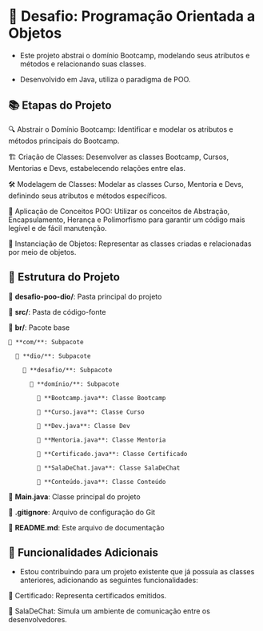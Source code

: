# 🚀 Desafio: Programação Orientada a Objetos

* Este projeto abstrai o domínio Bootcamp, modelando seus atributos e métodos e relacionando suas classes.  
  
* Desenvolvido em Java, utiliza o paradigma de POO.

## 📚 Etapas do Projeto

🔍 Abstrair o Domínio Bootcamp: Identificar e modelar os atributos e métodos principais do Bootcamp.

🏗️ Criação de Classes: Desenvolver as classes Bootcamp, Cursos, Mentorias e Devs, estabelecendo relações entre elas.

🛠️ Modelagem de Classes: Modelar as classes Curso, Mentoria e Devs, definindo seus atributos e métodos específicos.

🔧 Aplicação de Conceitos POO: Utilizar os conceitos de Abstração, Encapsulamento, Herança e Polimorfismo para garantir um código mais legível e de fácil manutenção.

🎯 Instanciação de Objetos: Representar as classes criadas e relacionadas por meio de objetos.

## 📂 Estrutura do Projeto
📁 **desafio-poo-dio/**: Pasta principal do projeto

📁 **src/**: Pasta de código-fonte

  📁 **br/**: Pacote base

    📁 **com/**: Subpacote

      📁 **dio/**: Subpacote

        📁 **desafio/**: Subpacote

          📁 **domínio/**: Subpacote

            📜 **Bootcamp.java**: Classe Bootcamp

            📜 **Curso.java**: Classe Curso

            📜 **Dev.java**: Classe Dev

            📜 **Mentoria.java**: Classe Mentoria

            📜 **Certificado.java**: Classe Certificado

            📜 **SalaDeChat.java**: Classe SalaDeChat

            📜 **Conteúdo.java**: Classe Conteúdo

  📜 **Main.java**: Classe principal do projeto

  📄 **.gitignore**: Arquivo de configuração do Git

  📄 **README.md**: Este arquivo de documentação
  

## 🌟 Funcionalidades Adicionais

* Estou contribuindo para um projeto existente que já possuía as classes anteriores, adicionando as seguintes funcionalidades:

🏅 Certificado: Representa certificados emitidos.

💬 SalaDeChat: Simula um ambiente de comunicação entre os desenvolvedores.
